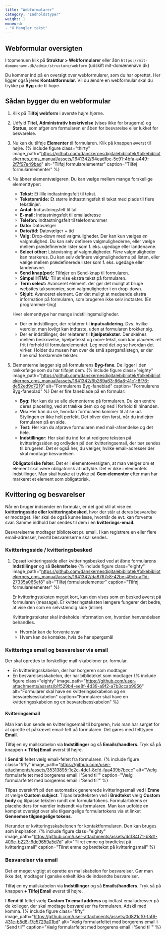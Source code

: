 ```yaml
---
title: "Webformularer"
category: "Indholdstyper"
weight: 1
emneord:
- "X Mangler tekst"
---
```


## Webformular oversigten
I topmenuen klik på **Struktur > Webformularer** eller åbn `https://mit-domænenavn.dk/admin/structure/webform` (udskift mit-domænenavn.dk)

Du kommer ind på en oversigt over webformularer, som du har oprettet. Her ligger også jeres **Kontaktformular**. 
Vil du ændre en webformular skal du trykke på **Byg** ude til højre.

## Sådan bygger du en webformular
1. Klik på **Tilføj webform** i øverste højre hjørne.
2. Udfyld **Titel**, **Administrativ beskrivelse** (vises ikke for brugerne) og **Status**, som afgør om formularen er åben for besvarelse eller lukket for besvarelse.
3. Nu kan du tilføje **Elementer** til formularen. Klik på knappen øverst til højre.
   {% include figure class="thirty" image_path="https://github.com/danskernesdigitalebibliotek/folkebibliotekernes_cms_manual/assets/1641342/64eadfbe-5c91-4bfa-a449-2f7f97e49bad" alt="Tilføj formularelementer" caption="Tilføj formularelementer" %}

4. Nu åbner elementvælgeren. Du kan vælge mellem mange forskellige elementtyper:
   - **Tekst:** Et lille indtastningsfelt til tekst.
   - **Tekstområde:** Et større indtastningsfelt til tekst med plads til flere tekstlinjer.
   - **Antal:** Indtastningsfelt til tal
   - **E-mail:** Indtastningsfelt til emailadresse
   - **Telefon:** Indtastningsfelt til telefonnummer
   - **Dato:** Datovælger
   - **Dato/tid:** Datovælger + tid
   - **Valg:** Drop-down med valgmuligheder. Der kan kun vælges *en* valgmulighed. Du kan selv definere valgmulighederne, eller vælge mellem prædefinerede lister som f. eks. ugedage eller landenavne.
   - **Select other:** Listevisning af valgmuligheder. *Flere* valgmuligheder kan markeres. Du kan selv definere valgmulighederne på listen, eller vælge mellem prædefinerede lister som f. eks. ugedage eller landenavne.
   - **Send knap(per):** Tilføjer en Send-knap til formularen.
   - **Simpel HTML:** Til at vise ekstra tekst på formularen. 
   - **Term select:** Avanceret element. der gør det muligt at bruge websites taksonomier, som valgmuligheder i en drop-down.
   - **Skjult:** Avanceret element. Gør det muligt at medsende ekstra information på formularen, som brugeren ikke selv indtaster. (En programmør-ting)
  
   Hver elementtype har mange indstillingsmuligheder.
   - Der er indstillinger, der relaterer til **inputvalidering**. Dvs. hvilke værdier, man lovligt kan indtaste, uden at formularen brokker sig.
   - Der er indstillinger, der relaterer til **hjælpetekster**. Der skelnes mellem beskrivelse, hjælpetekst og more-tekst, som kan placeres ret frit i forhold til formularelementet. 
   Leg med det og se hvordan det virker. Holder du musen hen over de små spørgsmålstegn, er der fine små forklarende tekster.

5. Elementerne lægger sig på formularens **Byg-fane**. De ligger i den rækkefølge som du har tilføjet dem.
   {% include figure class="eighty" image_path="https://github.com/danskernesdigitalebibliotek/folkebibliotekernes_cms_manual/assets/1641342/6b269a63-86a8-41c1-8f76-de52ed9c7219" alt="Formularens Byg-faneblad" caption="Formularens Byg-faneblad" %}
   Der er fire faneblade på en formular:
   - **Byg:** Her kan du se alle elementerne på formularen. Du kan ændre deres placering, ved at trække dem op og ned i forhold til hinanden.
   - **Vis:** Her kan du se, hvordan formularen kommer til at se ud. Stylingen er ikke helt perfekt. Det bliver den først, når du indlejrer formularen på en side.
   - **Test:** Her kan du afprøve formularen med mail-afsendelse og det hele.
   - **Indstillinger:** Her skal du ind for at redigere teksten på kvitteringssiden og ordlyden på den kvitteringsemail, der bør sendes til brugeren. Det er også her, du vælger, hvilke email-adresser der skal modtage besvarelsen.
     
   **Obligatoriske felter:** Det er i elementoversigten, at man vælger om et element skal være obligatorisk at udfylde. Det er ikke i elementets indstillinger. Man skal huske at trykke på **Gem elementer** efter man har markeret et element som obligatorisk.


## Kvittering og besvarelser
Når en bruger indsender en formular, er det god stil at vise en **kvitteringsside eller kvitteringsbesked**, hvor der står at deres besvarelse er modtaget. Her skal de også kunne læse, hvornår de evt. kan forvente svar. Samme indhold bør sendes til dem i en **kvitterings-email**. 

Besvarelserne modtager biblioteket pr. email. I kan registrere en eller flere email-adresser, hvortil besvarelserne skal sendes.

### Kvitteringsside / kvitteringsbesked
1. Opsæt kvitteringsside eller kvitteringsbesked ved at åbne formularens **Indstillinger** og så **Bekræftelse**
   {% include figure class="eighty" image_path="https://github.com/danskernesdigitalebibliotek/folkebibliotekernes_cms_manual/assets/1641342/da8767c8-42be-49cb-af1d-27335a066ef8" alt="Tilføj formularelementer" caption="Tilføj formularelementer" %}

   Er kvitteringsteksten meget kort, kan den vises som en besked øverst på formularen (message). Er kvitteringsteksten længere fungerer det bedre, at vise den som en selvstændig side (inline).
   
   Kvitteringstekster skal indeholde information om, hvordan henvendelsen behandles.
   - Hvornår kan de forvente svar
   - Hvem kan de kontakte, hvis de har spørgsmål
  
### Kvitterings email og besvarelser via email
Der skal oprettes to forskellige mail-skabeloner pr. formular. 
- En kvitteringsskabelon, der har borgeren som modtager
- En besvarelsesskabelon, der har biblioteket som modtager
{% include figure class="eighty" image_path="https://github.com/user-attachments/assets/b1f529b4-ee8f-4d39-a9f2-a7b3ccab9956" alt="Formularer skal have en kvitteringsskabelon og en besvarelsesskabelon" caption="Formularer skal have en kvitteringsskabelon og en besvarelsesskabelon" %}

#### Kvitteringsemail
Man kan kun sende en kvitteringsemail til borgeren, hvis man har sørget for at oprette et påkrævet email-felt på formularen. Det gøres med felttypen **Email**.

Tilføj en ny mailskabelon  via **Indstillinger** og så **Emails/handlers**. Tryk så på knappen **+ Tilføj Email** øverst til højre.

I **Send til** feltet vælg email-feltet fra formularen.
{% include figure class="fifty" image_path="https://github.com/user-attachments/assets/35313895-1e2c-4def-8cfd-faa439b7bccc" alt="Vælg formularfeltet med borgerens email i 'Send til'" caption="Vælg formularfeltet med borgerens email i 'Send til'" %}

Tilpas overskrift på den automatisk genererede kvitteringsemail ved i **Emne** at vælge **Custom subject**.
Tilpas brødteksten ved i **Brødtekst** vælg **Custom body** og tilpasse teksten rundt om formulartokens. Formulartokens er placeholders for værdier indsendt via formularen. Man kan udfolde en komplet oversigt over alle tilgængelige formulartokens via et linket **Gennemse tilgængelige tokens**.

Herunder er kvitteringsskabelonen for kontaktformularen. Den kan bruges som inspiration.
{% include figure class="eighty" image_path="https://github.com/user-attachments/assets/dc184f71-b8d1-409c-b223-6dc9659a5d7d" alt="Tilret emne og brødtekst på kvitteringsmail" caption="Tilret emne og brødtekst på kvitteringsmail" %}

### Besvarelser via email
Det er meget vigtigt at oprette en mailskabelon for besvarelser. Gør man ikke det, modtager I ganske enkelt ikke de indsendte besvarelser.

Tilføj en ny mailskabelon  via **Indstillinger** og så **Emails/handlers**. Tryk så på knappen **+ Tilføj Email** øverst til højre.

I **Send til** feltet vælg **Custom To email address** og indtast emailadresser på de kolleger, der skal modtage besvarelser fra formularen. Adskil med komma.
{% include figure class="fifty" image_path="https://github.com/user-attachments/assets/0d821cf0-faf6-431c-b5d8-f7c5729a01bd" alt="Vælg formularfeltet med borgerens email i 'Send til'" caption="Vælg formularfeltet med borgerens email i 'Send til'" %}




  




